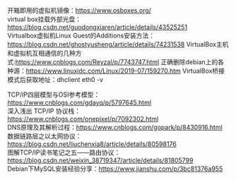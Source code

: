 
开箱即用的虚拟机镜像：https://www.osboxes.org/  
virtual box挂载外部光盘：https://blog.csdn.net/guodongxiaren/article/details/43525251  
Virtualbox虚拟机Linux Guest的Additions安装方法：https://blog.csdn.net/ghostyusheng/article/details/74231538
VirtualBox主机和虚拟机互相通信的几种方式:https://www.cnblogs.com/Reyzal/p/7743747.html
正确删除debian上的各种源：https://www.linuxidc.com/Linux/2019-07/159270.htm
VirtualBox桥接模式后获取地址：dhclient eth0 -v

TCP/IP四层模型与OSI参考模型：https://www.cnblogs.com/gdayq/p/5797645.html  
深入浅出 TCP/IP 协议栈：https://www.cnblogs.com/onepixel/p/7092302.html  
DNS原理及其解析过程：https://www.cnblogs.com/gopark/p/8430916.html  
数据链路层之以太网协议：https://blog.csdn.net/liuchenxia8/article/details/80598176  
图解TCP/IP读书笔记之五——路由协议：https://blog.csdn.net/weixin_38719347/article/details/81805799  
Debian下MySQL安装经验分享：https://www.jianshu.com/p/3bc81376a955


